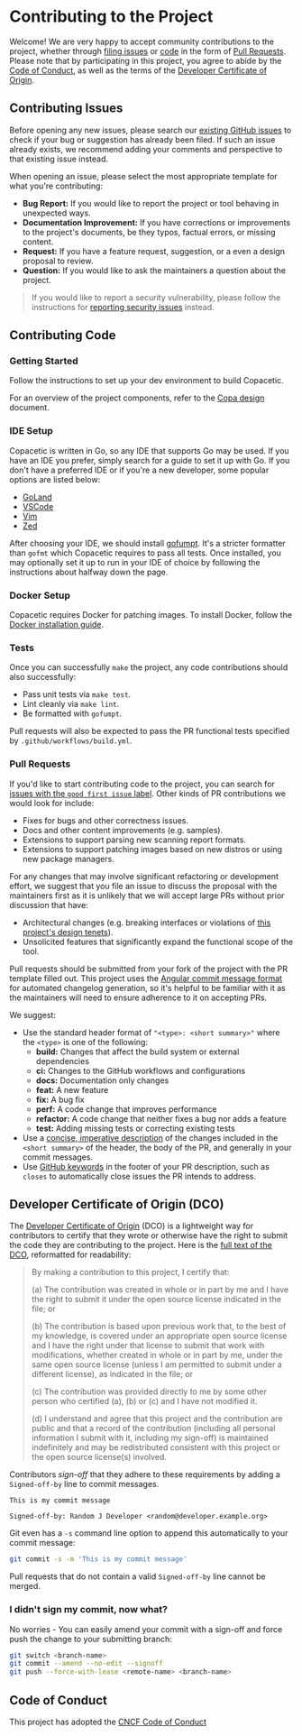 # Contributing to the Project

Welcome! We are very happy to accept community contributions to the project, whether through [filing issues](#contributing-issues) or [code](#contributing-code) in the form of [Pull Requests](#pull-requests). Please note that by participating in this project, you agree to abide by the [Code of Conduct](./CODE_OF_CONDUCT.md), as well as the terms of the [Developer Certificate of Origin](#developer-certificate-of-origin-dco).

## Contributing Issues

Before opening any new issues, please search our [existing GitHub issues](https://github.com/project-copacetic/copacetic/issues) to check if your bug or suggestion has already been filed. If such an issue already exists, we recommend adding your comments and perspective to that existing issue instead.

When opening an issue, please select the most appropriate template for what you're contributing:

* **Bug Report:** If you would like to report the project or tool behaving in unexpected ways.
* **Documentation Improvement:** If you have corrections or improvements to the project's documents, be they typos, factual errors, or missing content.
* **Request:** If you have a feature request, suggestion, or a even a design proposal to review.
* **Question:** If you would like to ask the maintainers a question about the project.

> If you would like to report a security vulnerability, please follow the instructions for [reporting security issues](./SECURITY.md#reporting-security-issues) instead.

## Contributing Code

### Getting Started

Follow the instructions to set up your dev environment to build Copacetic.

For an overview of the project components, refer to the [Copa design](./website/docs/design.md) document.

### IDE Setup

Copacetic is written in Go, so any IDE that supports Go may be used. If you have an IDE you prefer, simply search for a guide to set it up with Go. If you don't have a preferred IDE or if you're a new developer, some popular options are listed below:

* [GoLand](https://www.jetbrains.com/help/go/quick-start-guide-goland.html)
* [VSCode](https://code.visualstudio.com/docs/languages/go)
* [Vim](https://github.com/fatih/vim-go)
* [Zed](https://zed.dev/docs/languages/go)

After choosing your IDE, we should install [gofumpt](https://github.com/mvdan/gofumpt). It's a stricter formatter than `gofmt` which Copacetic requires to pass all tests. Once installed, you may optionally set it up to run in your IDE of choice by following the instructions about halfway down the page.

### Docker Setup

Copacetic requires Docker for patching images. To install Docker, follow the [Docker installation guide](https://docs.docker.com/engine/install/).

### Tests

Once you can successfully `make` the project, any code contributions should also successfully:

* Pass unit tests via `make test`.
* Lint cleanly via `make lint`.
* Be formatted with `gofumpt`.

Pull requests will also be expected to pass the PR functional tests specified by `.github/workflows/build.yml`.

### Pull Requests

If you'd like to start contributing code to the project, you can search for [issues with the `good first issue` label](https://github.com/project-copacetic/copacetic/labels/good%20first%20issue). Other kinds of PR contributions we would look for include:

* Fixes for bugs and other correctness issues.
* Docs and other content improvements (e.g. samples).
* Extensions to support parsing new scanning report formats.
* Extensions to support patching images based on new distros or using new package managers.

For any changes that may involve significant refactoring or development effort, we suggest that you file an issue to discuss the proposal with the maintainers first as it is unlikely that we will accept large PRs without prior discussion that have:

* Architectural changes (e.g. breaking interfaces or violations of [this project's design tenets](./website/docs/design.md#design-tenets)).
* Unsolicited features that significantly expand the functional scope of the tool.

Pull requests should be submitted from your fork of the project with the PR template filled out. This project uses the [Angular commit message format](https://github.com/angular/angular/blob/main/CONTRIBUTING.md#-commit-message-format) for automated changelog generation, so it's helpful to be familiar with it as the maintainers will need to ensure adherence to it on accepting PRs.

We suggest:

* Use the standard header format of `"<type>: <short summary>"` where the `<type>` is one of the following:
  * **build:** Changes that affect the build system or external dependencies
  * **ci:** Changes to the GitHub workflows and configurations
  * **docs:** Documentation only changes
  * **feat:** A new feature
  * **fix:** A bug fix
  * **perf:** A code change that improves performance
  * **refactor:** A code change that neither fixes a bug nor adds a feature
  * **test:** Adding missing tests or correcting existing tests
* Use a [concise, imperative description](https://tbaggery.com/2008/04/19/a-note-about-git-commit-messages.html) of the changes included in the `<short summary>` of the header, the body of the PR, and generally in your commit messages.
* Use [GitHub keywords](https://docs.github.com/en/get-started/writing-on-github/working-with-advanced-formatting/using-keywords-in-issues-and-pull-requests) in the footer of your PR description, such as `closes` to automatically close issues the PR intends to address.

## Developer Certificate of Origin (DCO)

The [Developer Certificate of Origin](https://wiki.linuxfoundation.org/dco) (DCO) is a lightweight way for contributors to certify that they wrote or otherwise have the right to submit the code they are contributing to the project. Here is the [full text of the DCO](https://developercertificate.org/), reformatted for readability:

> By making a contribution to this project, I certify that:
>
> (a) The contribution was created in whole or in part by me and I
> have the right to submit it under the open source license
> indicated in the file; or
>
> (b) The contribution is based upon previous work that, to the best
> of my knowledge, is covered under an appropriate open source
> license and I have the right under that license to submit that
> work with modifications, whether created in whole or in part
> by me, under the same open source license (unless I am
> permitted to submit under a different license), as indicated
> in the file; or
>
> (c) The contribution was provided directly to me by some other
> person who certified (a), (b) or (c) and I have not modified
> it.
>
> (d) I understand and agree that this project and the contribution
> are public and that a record of the contribution (including all
> personal information I submit with it, including my sign-off) is
> maintained indefinitely and may be redistributed consistent with
> this project or the open source license(s) involved.

Contributors _sign-off_ that they adhere to these requirements by adding a `Signed-off-by` line to commit messages.

```text
This is my commit message

Signed-off-by: Random J Developer <random@developer.example.org>
```

Git even has a `-s` command line option to append this automatically to your commit message:

```bash
git commit -s -m 'This is my commit message'
```

Pull requests that do not contain a valid `Signed-off-by` line cannot be merged.

### I didn't sign my commit, now what?

No worries - You can easily amend your commit with a sign-off and force push the change to your submitting branch:

```bash
git switch <branch-name>
git commit --amend --no-edit --signoff
git push --force-with-lease <remote-name> <branch-name>
```

## Code of Conduct

This project has adopted the [CNCF Code of Conduct](./CODE_OF_CONDUCT)